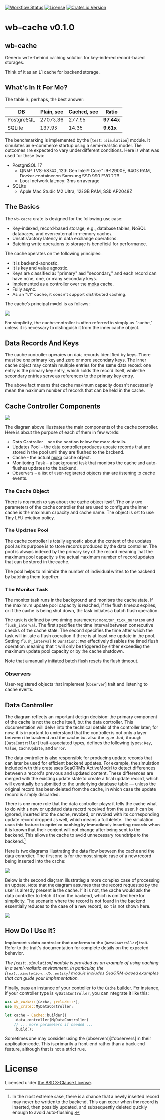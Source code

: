 [![Workflow Status](https://github.com/vrurg/wb-cache/workflows/CI/badge.svg)](https://github.com/vrurg/wb-cache/actions?query=workflow%3A%22CI%22)
[![License](https://img.shields.io/github/license/vrurg/wb-cache)](https://github.com/vrurg/wb-cache/blob/main/LICENSE)
[![Crates.io Version](https://img.shields.io/crates/v/wb-cache)](https://crates.io/crates/wb-cache)

# wb-cache v0.1.0

## wb-cache

Generic write-behind caching solution for key-indexed record-based storages.

Think of it as an L1 cache for backend storage.

## What's In It For Me?

The table is, perhaps, the best answer:

| DB | Plain, sec | Cached, sec | Ratio |
| -- | ---------- | ----------- | ----- |
| PostgreSQL | 27073.36 | 277.95 | **97.44x** |
| SQLite | 137.93 | 14.35 | **9.61x** |

The benchmarking is implemented by the [`test::simulation`] module. It simulates an e-commerce startup using a
semi-realistic model. The outcomes are expected to vary under different conditions. Here is what was used for these
two:

- PostgreSQL 17
  * QNAP TVS-h874X, 12th Gen Intel® Core™ i9-12900E, 64GB RAM, Docker container on Samsung SSD 990 EVO 2TB
  * Local network latency: 3ms on average
- SQLite
  * Apple Mac Studio M2 Ultra, 128GB RAM, SSD AP2048Z

## The Basics

The `wb-cache` crate is designed for the following use case:

- Key-indexed, record-based storage; e.g., database tables, NoSQL databases, and even external in-memory caches.
- Unsatisfactory latency in data exchange operations.
- Batching write operations to storage is beneficial for performance.

The cache operates on the following principles:

- It is backend-agnostic.
- It is key and value agnostic.
- Keys are classified as "primary" and "secondary," and each record can have none, one, or many secondary keys.
- Implemented as a controller over the [moka](https://crates.io/crates/moka) cache.
- Fully async.
- As an "L1" cache, it doesn't support distributed caching.

The cache's principal model is as follows:

![](https://raw.githubusercontent.com/vrurg/wb-cache/bbec97b39af581a4b31ad44e2a90ea3e010a5a45/docs/operations.svg)

For simplicity, the cache controller is often referred to simply as "cache," unless it is necessary
to distinguish it from the inner cache object.

## Data Records And Keys

The cache controller operates on data records identified by keys. There must be one primary key and zero or more
secondary keys. The inner cache object may contain multiple entries for the same data record: one entry is the
primary key entry, which holds the record itself, while the secondary entries serve as references to the primary key
entry.

The above fact means that cache maximum capacity doesn't necessarily mean the maximum number of records that can be
held in the cache.

## Cache Controller Components

![](https://raw.githubusercontent.com/vrurg/wb-cache/8164e6cbc9da18d95f20b07c1fe1e5e147eecaf4/docs/cache_controller.svg)

The diagram above illustrates the main components of the cache controller. Here is about the purpose of each of them in few words:

- Data Controller – see the section below for more details.
- Updates Pool – the data controller produces update records that are stored in the pool until they are flushed to the backend.
- Cache – the actual [moka](https://crates.io/crates/moka) cache object.
- Monitoring Task – a background task that monitors the cache and auto-flushes updates to the backend.
- Observers – a list of user-registered objects that are listening to cache events.

### The Cache Object

There is not much to say about the cache object itself. The only two parameters of the cache controller that are
used to configure the inner cache is the maximum capacity and cache name. The object is set to use Tiny LFU eviction
policy.

### The Updates Pool

The cache controller is totally agnostic about the content of the updates pool as its purpose is to store records
produced by the data controller. The pool is always indexed by the primary key of the record meaning that the
maximum pool capacity is the actual maximum number of record updates that can be stored in the cache.

The pool helps to minimize the number of individual writes to the backend by batching them together.

### The Monitor Task

The monitor task runs in the background and monitors the cache state. If the maximum update pool capacity is
reached, if the flush timeout expires, or if the cache is being shut down, the task initiates a batch flush
operation.

The task is defined by two timing parameters: `monitor_tick_duration` and `flush_interval`. The first specifies the
time interval between consecutive checks of the cache state. The second specifies the time after which the task will
initiate a flush operation if there is at least one update in the pool. Setting `flush_interval` to `Duration::MAX`
effectively disables the timed flush operation, meaning that it will only be triggered by either exceeding the maximum
update pool capacity or by the cache shutdown.

Note that a manually initiated batch flush resets the flush timeout.

### Observers

User-registered objects that implement [`Observer`] trait and listening to cache events.

## Data Controller

The diagram reflects an important design decision: the primary component of the cache is not the cache itself, but
the data controller. This documentation will delve into the technical details of the controller later; for now, it
is important to understand that the controller is not only a layer between the backend and the cache but also the
type that, through [`DataController`] trait-associated types, defines the following types: `Key`, `Value`,
`CacheUpdate`, and `Error`.

The data controller is also responsible for producing update records that can later be used for efficient backend
updates. For example, the simulation included with this crate uses SeaORM's ActiveModel to detect differences
between a record's previous and updated content. These differences are merged with the existing update state to
create a final update record, which will eventually be submitted to the underlying database table — unless the
original record has been deleted from the cache, in which case the update record is simply discarded.

There is one more role that the data controller plays: it tells the cache what to do with a new or updated
data record received from the user. It can be ignored, inserted into the cache, revoked, or revoked with its
corresponding update record dropped as well, which means a full delete. The simulation uses this feature to
optimize caching by immediately inserting records when it is known that their content will not change after
being sent to the backend. This allows the cache to avoid unnecessary roundtrips to the backend.[^all_in_mem]

[^all_in_mem]: In the most extreme case, there is a chance that a newly inserted record may never be written to the
backend. This can occur when the record is inserted, then possibly updated, and subsequently deleted quickly enough
to avoid auto-flushing.

Here is two diagrams illustrating the data flow between the cache and the data controller. The first one is for the
most simple case of a new record being inserted into the cache:

<a id="on_new"></a>
![](https://raw.githubusercontent.com/vrurg/wb-cache/bbec97b39af581a4b31ad44e2a90ea3e010a5a45/docs/cache_dc_interact_new.svg)

Below is the second diagram illustrating a more complex case of processing an update. Note that the diagram assumes that
the record requested by the user is already present in the cache. If it is not, the cache would ask the data
controller to fetch it from the backend, which is omitted here for simplicity. The scenario where the record is not
found in the backend essentially reduces to the case of a new record, so it is not shown here.

![](https://raw.githubusercontent.com/vrurg/wb-cache/bbec97b39af581a4b31ad44e2a90ea3e010a5a45/docs/cache_dc_interact_update.svg)

## How Do I Use It?

Implement a data controller that conforms to the [`DataController`] trait. Refer to the trait's documentation for
complete details on the expected behavior.

_The [`test::simulation`] module is provided as an example of using caching in a semi-realistic environment. In
particular, the [`test::simulation::db::entity`] module includes SeaORM-based examples that can guide your
implementation._

Finally, pass an instance of your controller to the [`Cache`
builder](cache::CacheBuilder). For instance, if your controller type is `MyDataController`, you can integrate it
like this:

```rust
use wb_cache::{Cache, prelude::*};
use my_crate::MyDataController;

let cache = Cache::builder()
    .data_controller(MyDataController)
    // ... more parameters if needed ...
    .build();
```

Sometimes one may consider using the (observers)[#observers] in their application code.  This is primarily a
front-end rather than a back-end feature, although that is not a strict rule.

# License

Licensed under [the BSD 3-Clause License](/LICENSE).
